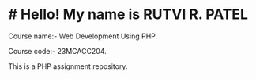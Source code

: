 # # Hello!  My name is RUTVI R. PATEL

Course name:- Web Development Using PHP.

Course code:- 23MCACC204.

This is a PHP assignment repository.
